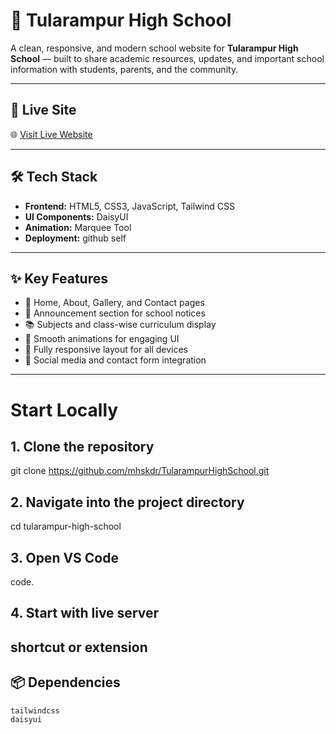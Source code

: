 # 🏫 Tularampur High School

A clean, responsive, and modern school website for **Tularampur High School** — built to share academic resources, updates, and important school information with students, parents, and the community.

---

## 🚀 Live Site

🌐 [Visit Live Website](https://mhskdr.github.io/TularampurHighSchool)

---

## 🛠️ Tech Stack

- **Frontend:** HTML5, CSS3, JavaScript, Tailwind CSS
- **UI Components:** DaisyUI
- **Animation:** Marquee Tool
- **Deployment:** github self

---

## ✨ Key Features

- 📄 Home, About, Gallery, and Contact pages
- 📢 Announcement section for school notices
- 📚 Subjects and class-wise curriculum display
- 🎨 Smooth animations for engaging UI
- 📱 Fully responsive layout for all devices
- 🔗 Social media and contact form integration

---
# Start Locally

## 1. Clone the repository
git clone https://github.com/mhskdr/TularampurHighSchool.git

## 2. Navigate into the project directory
cd tularampur-high-school

## 3. Open VS Code
code.

## 4. Start with live server 
shortcut or extension
---
## 📦 Dependencies

```bash
tailwindcss
daisyui


